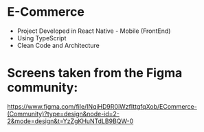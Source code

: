 # E-Commerce

* Project Developed in React Native - Mobile (FrontEnd)
* Using TypeScript
* Clean Code and Architecture

# Screens taken from the Figma community:
https://www.figma.com/file/INqjHD9R0iWzfIttgfqXob/ECommerce-(Community)?type=design&node-id=2-2&mode=design&t=YzZgKHuNTdLB9BQW-0
